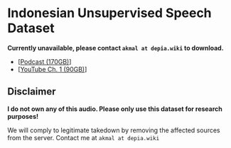 # Indonesian Unsupervised Speech Dataset

**Currently unavailable, please contact `akmal at depia.wiki` to download.**

- [[Podcast (170GB)](https://cloud.depia.wiki/podcast/)]
- [[YouTube Ch. 1 (90GB)](https://cloud.depia.wiki/yt-ch1/)]

## Disclaimer

**I do not own any of this audio. Please only use this dataset for research purposes!**

We will comply to legitimate takedown by removing the affected sources from the server. Contact me at `akmal at depia.wiki`
